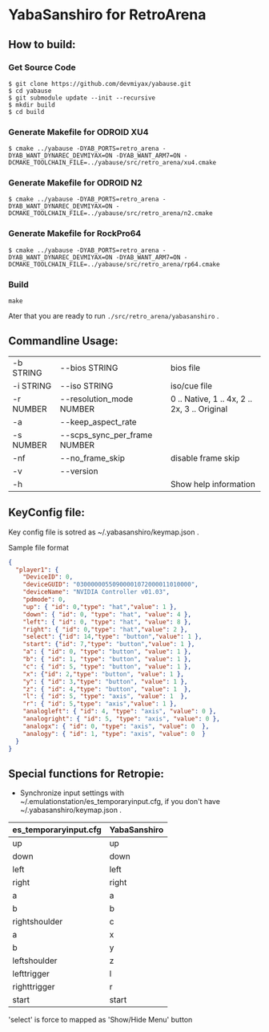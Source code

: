 # YabaSanshiro for RetroArena

## How to build:

### Get Source Code

```
$ git clone https://github.com/devmiyax/yabause.git
$ cd yabause
$ git submodule update --init --recursive
$ mkdir build
$ cd build
```

### Generate Makefile for ODROID XU4

```
$ cmake ../yabause -DYAB_PORTS=retro_arena -DYAB_WANT_DYNAREC_DEVMIYAX=ON -DYAB_WANT_ARM7=ON -DCMAKE_TOOLCHAIN_FILE=../yabause/src/retro_arena/xu4.cmake
```

### Generate Makefile for ODROID N2

```
$ cmake ../yabause -DYAB_PORTS=retro_arena -DYAB_WANT_DYNAREC_DEVMIYAX=ON -DCMAKE_TOOLCHAIN_FILE=../yabause/src/retro_arena/n2.cmake
```

### Generate Makefile for RockPro64

```
$ cmake ../yabause -DYAB_PORTS=retro_arena -DYAB_WANT_DYNAREC_DEVMIYAX=ON -DYAB_WANT_ARM7=ON -DCMAKE_TOOLCHAIN_FILE=../yabause/src/retro_arena/rp64.cmake
```

### Build

```
make
```
Ater that you are ready to run ```./src/retro_arena/yabasanshiro``` .

## Commandline Usage:

|           |                               |                                              |
|-----------|-------------------------------|----------------------------------------------|
| -b STRING | --bios STRING                 | bios file                                    |
| -i STRING | --iso STRING                  | iso/cue file                                 |
| -r NUMBER | --resolution_mode NUMBER      | 0 .. Native, 1 .. 4x, 2 .. 2x, 3 .. Original |
| -a        | --keep_aspect_rate            | |
| -s NUMBER | --scps_sync_per_frame NUMBER  | |
| -nf        | --no_frame_skip              |  disable frame skip |
| -v        | --version                     | | 
| -h        |                               | Show help information |

## KeyConfig file:

Key config file is sotred as ~/.yabasanshiro/keymap.json .

Sample file format

```json
{
  "player1": {
    "DeviceID": 0,
    "deviceGUID": "03000000550900001072000011010000",
    "deviceName": "NVIDIA Controller v01.03",
    "pdmode": 0, 
    "up": { "id": 0,"type": "hat","value": 1 },    
    "down": { "id": 0, "type": "hat", "value": 4 },
    "left": { "id": 0, "type": "hat", "value": 8 },
    "right": { "id": 0,"type": "hat","value": 2 },
    "select": {"id": 14,"type": "button","value": 1 },
    "start": {"id": 7,"type": "button","value": 1 },
    "a": { "id": 0, "type": "button", "value": 1 },
    "b": { "id": 1, "type": "button", "value": 1 },
    "c": { "id": 5, "type": "button", "value": 1 },
    "x": {"id": 2,"type": "button", "value": 1 },
    "y": { "id": 3,"type": "button", "value": 1 },
    "z": { "id": 4,"type": "button", "value": 1  },
    "l": { "id": 5, "type": "axis", "value": 1  },
    "r": { "id": 5,"type": "axis","value": 1 },
    "analogleft": { "id": 4, "type": "axis", "value": 0 },
    "analogright": { "id": 5, "type": "axis", "value": 0 },
    "analogx": { "id": 0, "type": "axis", "value": 0  },
    "analogy": { "id": 1, "type": "axis", "value": 0  }
  }
}
```

## Special functions for Retropie:

* Synchronize input settings with ~/.emulationstation/es_temporaryinput.cfg, if you don't have ~/.yabasanshiro/keymap.json .

| es_temporaryinput.cfg | YabaSanshiro                  |
|-----------------------|-------------------------------|
| up                    | up |
| down                  | down |
| left                  | left |
| right                 | right |
| a                     | a |
| b                     | b |
| rightshoulder         | c |
| a                     | x |
| b                     | y |
| leftshoulder          | z |
| lefttrigger           | l |
| righttrigger          | r |
| start                 | start |

'select' is force to mapped as 'Show/Hide Menu' button
